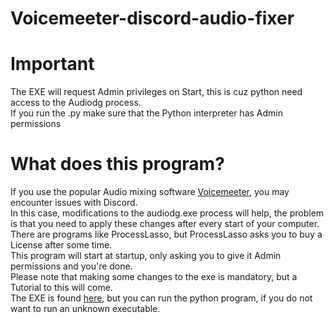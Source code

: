 # Voicemeeter-discord-audio-fixer


# Important  
The EXE will request Admin privileges on Start, this is cuz python need access to the Audiodg process.  
If you run the .py make sure that the Python interpreter has Admin permissions
# What does this program?  
If you use the popular Audio mixing software [Voicemeeter](https://voicemeeter.com), you may encounter issues with Discord.  
In this case, modifications to the audiodg.exe process will help, the problem is that you need to apply these changes after every start of your computer.  
There are programs like ProcessLasso, but ProcessLasso asks you to buy a License after some time.  
This program will start at startup, only asking you to give it Admin permissions and you're done.  
Please note that making some changes to the exe is mandatory, but a Tutorial to this will come.  
The EXE is found [here](https://github.com/blockcrafter21/Voicemeeter-discord-audio-fixer/releases/download/v1.0.0/Voicemeeter_Discord_Fixer.exe), but you can run the python program, if you do not want to run an unknown executable.  
